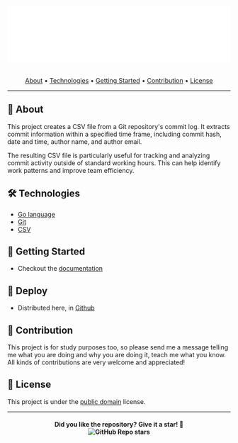 <section align="center">

  <img src="docs/assets/images/banner.svg" title="Project banner" alt="Project banner" />

  <br>
  <br>

  <!-- badges -->

  <p>
    <a href="#about">About</a> •
    <a href="#technologies">Technologies</a> •
    <a href="#getting-started">Getting Started</a> •
    <a href="#contribution">Contribution</a> •
    <a href="#license">License</a>
  </p>
</section>

---


<h2 id="about">💬 About</h2>

This project creates a CSV file from a Git repository's commit log. It extracts commit information within a specified time frame, including commit hash, date and time, author name, and author email.

The resulting CSV file is particularly useful for tracking and analyzing commit activity outside of standard working hours. This can help identify work patterns and improve team efficiency.


<h2 id="technologies"> 🛠️ Technologies</h2>

* [Go language](#)
* [Git](#)
* [CSV](#)


<h2 id="getting-started"> 🚶 Getting Started</h2>

* Checkout the [documentation](docs/getting-started.md)


<h2>🚀 Deploy</h2>

* Distributed here, in [Github](https://github.com/andersonbosa/git_audit_go)


<h2 id="contribution">🤝 Contribution</h2>

<p>
  This project is for study purposes too, so please send me a message telling me what you are doing and why you are doing it, teach me what you know. All kinds of contributions are very welcome and appreciated!
</p>



<h2 id="license"> 📝 License</h2>

This project is under the [public domain](LICENSE.md) license.

---

<h4 align="center">  
  <strong>
    Did you like the repository? Give it a star! 🤩
    <br />
    <img alt="GitHub Repo stars" src="https://img.shields.io/github/stars/andersonbosa/git_audit_go?style=social">
  </strong>
</h4>


<!-- Links -->
